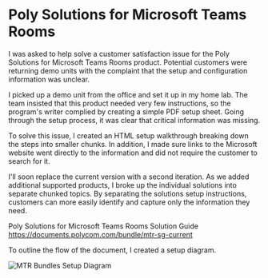 # Poly Solutions for Microsoft Teams Rooms

I was asked to help solve a customer satisfaction issue for the Poly Solutions for Microsoft Teams Rooms product. Potential customers were returning demo units with the complaint that the setup and configuration information was unclear.

I picked up a demo unit from the office and set it up in my home lab. The team insisted that this product needed very few instructions, so the program's writer complied by creating a simple PDF setup sheet. Going through the setup process, it was clear that critical information was missing.

To solve this issue, I created an HTML setup walkthrough breaking down the steps into smaller chunks. In addition, I made sure links to the Microsoft website went directly to the information and did not require the customer to search for it.

I'll soon replace the current version with a second iteration. As we added additional supported products, I broke up the individual solutions into separate chunked topics. By separating the solutions setup instructions, customers can more easily identify and capture only the information they need.

Poly Solutions for Microsoft Teams Rooms Solution Guide
https://documents.polycom.com/bundle/mtr-sg-current

To outline the flow of the document, I created a setup diagram.

![MTR Bundles Setup Diagram](https://chriskpeterson.github.io/vuepress2/public/MTR-diagram.png)
